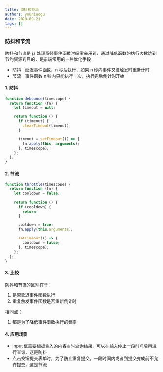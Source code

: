 ```yaml
---
title: 防抖和节流
authors: youniaogu
date: 2020-09-21
tags: []
---
```


### 防抖和节流

防抖和节流是 js 处理高频事件函数时经常会用到，通过降低函数的执行次数达到节约资源的目的，是前端常用的一种优化手段

- 防抖：延迟事件函数，n 秒后执行，如果 n 秒内事件又被触发时重新计时
- 节流：事件函数 n 秒内只能执行一次，执行完后倒计时开始

#### 1. 防抖

```javascript
function debounce(timescope) {
  return function (fn) {
    let timeout = null;

    return function () {
      if (timeout) {
        clearTimeout(timeout);
      }

      timeout = setTimeout(() => {
        fn.apply(this, arguments);
      }, timescope);
    };
  };
}
```

#### 2. 节流

```javascript
function throttle(timescope) {
  return function (fn) {
    let cooldown = false;

    return function () {
      if (cooldown) {
        return;
      }

      cooldown = true;
      fn.apply(this.arguments);

      setTimeout(() => {
        cooldown = false;
      }, timescope);
    };
  };
}
```

#### 3. 比较

防抖和节流的区别在于：

1. 是否延迟事件函数执行
2. 重复触发事件函数是否重新倒计时

相同点：

1. 都是为了降低事件函数执行的频率

#### 4. 应用场景

- input 框需要根据输入的内容实时查询结果，可以在输入停止一段时间后再进行查询，这是防抖
- 点击按钮提交表单时，为了防止重复提交，一段时间内或者到提交完成前不允许提交，这是节流

